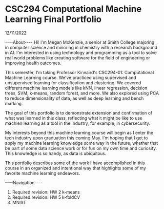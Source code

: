 # CSC294 Computational Machine Learning Final Portfolio
12/11/2022

----About----
Hi! I'm Megan McKenzie, a senior at Smith College majoring in computer science and minoring in chemistry with a research background in AI. I'm interested in using technology and programming as a tool to solve real world problems like creating software for the field of engineering or improving health outcomes.

This semester, I'm taking Professor Kinnaird's CSC294-01: Computational Machine Learning course. We've practiced using supervised and unsupervised learning for classification and clustering. We covered different machine learning models like kNN, linear regression, decision trees, SVM, k-means, random forest, and more. We also explored using PCA to reduce dimensionality of data, as well as deep learning and bench marking. 

The goal of this portfolio is to demonstrate extension and confirmation of what was learned in this class, reflecting what it might be like to use machien learning as a tool in the industry, for example, in cybersecurity. 

My interests beyond this machine learning course will begin as I enter the tech industry upon graduation this coming May. I'm hoping that I get to apply my machine learning knowledge some way in the future, whether that be part of some data science work or for fun on my own time and curiosity. This knowledge  is so handy, as data is ubiquitous.


This portfolio describes some of the work I have accomplished in this course in an organized and intentional way that highlights some of my favorite machine learning endeavors.

----Navigation----
1. Required revision: HW 2 k-means
2. Required revision: HW 5 k-foldCV
3. MNIST
